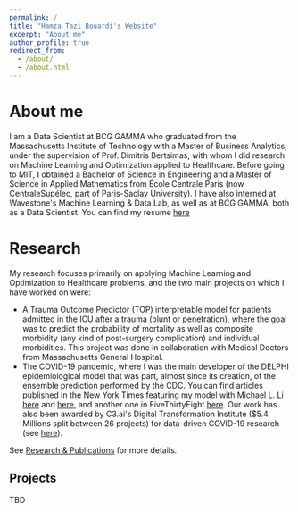 ```yaml
---
permalink: /
title: "Hamza Tazi Bouardi's Website"
excerpt: "About me"
author_profile: true
redirect_from: 
  - /about/
  - /about.html
---
```


About me
======
I am a Data Scientist at BCG GAMMA who graduated from the Massachusetts Institute of Technology with a Master of Business Analytics, under the supervision of Prof. Dimitris Bertsimas, with whom I did research on Machine Learning and Optimization applied to Healthcare. Before going to MIT, I obtained a Bachelor of Science in Engineering and a Master of Science in Applied Mathematics from École Centrale Paris (now CentraleSupélec, part of Paris-Saclay University). I have also interned at Wavestone's Machine Learning & Data Lab, as well as at BCG GAMMA, both as a Data Scientist. You can find my resume [here](files/CV_TAZIBOUARDI_HAMZA_UPDATED.pdf)

Research
======
My research focuses primarily on applying Machine Learning and Optimization to Healthcare problems, and the two main projects on which I have worked on were:

- A Trauma Outcome Predictor (TOP) interpretable model for patients admitted in the ICU after a trauma (blunt or penetration), where the goal was to predict the probability of mortality as well as composite morbidity (any kind of post-surgery complication) and individual morbidities. This project was done in collaboration with Medical Doctors from Massachusetts General Hospital.
- The COVID-19 pandemic, where I was the main developer of the DELPHI epidemiological model that was part, almost since its creation, of the ensemble prediction performed by the CDC. You can find articles published in the New York Times featuring my model with Michael L. Li  [here](https://www.nytimes.com/interactive/2020/04/22/upshot/coronavirus-models.html) and [here](https://www.nytimes.com/interactive/2020/05/12/upshot/coronavirus-models.html), and another one in FiveThirtyEight [here](https://projects.fivethirtyeight.com/covid-forecasts/?ex_cid=rrpromo). Our work has also been awarded by C3.ai's Digital Transformation Institute ($5.4 Millions split between 26 projects) for data-driven COVID-19 research (see [here](https://www.zdnet.com/article/c3-ais-digital-transformation-institute-issues-awards-for-data-driven-covid-19-research/)).

See [Research & Publications](https://hamzatazib.github.io/publications/) for more details.


Projects
------
TBD

